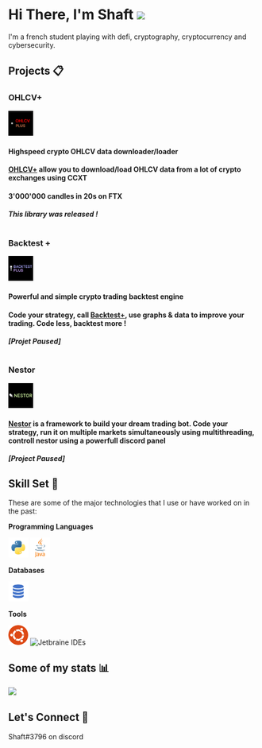 <h1>Hi There, I'm Shaft <img  src="https://avatars.githubusercontent.com/u/84402158?s=40&v=4" width="30px"></h1>

I'm a french student playing with defi, cryptography, cryptocurrency and cybersecurity.

## Projects 📋

### OHLCV+

<img heigh=auto width=10% src="https://github.com/Shaft-3796/Shaft/blob/main/OHLCV+.png">

#### Highspeed crypto OHLCV data downloader/loader

#### [OHLCV+](https://github.com/Shaft-3796/OHLCV-Plus) allow you to download/load OHLCV data from a lot of crypto exchanges using CCXT
#### 3'000'000 candles in 20s on FTX

##### This library was released !

#

### Backtest +

<img heigh=auto width=10% src="https://github.com/Shaft-3796/Shaft/blob/main/BacktestPlus.png">

#### Powerful and simple crypto trading backtest engine

#### Code your strategy, call [Backtest+](https://github.com/Shaft-3796/Backtest-Plus), use graphs & data to improve your trading. Code less, backtest more !

##### [Projet Paused]

#

### Nestor

<img heigh=auto width=10% src="https://github.com/Shaft-3796/Shaft/blob/main/Nestor.png">

#### [Nestor](https://github.com/Shaft-3796/Nestor/blob/main/README.md) is a framework to build your dream trading bot. Code your strategy, run it on multiple markets simultaneously using multithreading, controll nestor using a powerfull discord panel

##### [Project Paused]

## Skill Set :muscle:

These are some of the major technologies that I use or have worked on in the past:

**Programming Languages**

<img title="Python" alt="Python" width="40px" src="https://raw.githubusercontent.com/github/explore/master/topics/python/python.png" /> <img title="Java" alt="Java" width="40px" src="https://raw.githubusercontent.com/github/explore/master/topics/java/java.png">

**Databases**

<img title="SQL" alt="SQL" width="40px" src="https://raw.githubusercontent.com/github/explore/master/topics/sql/sql.png">

**Tools**

<img title="Ubuntu" alt="Ubuntu" width="40px" src="https://raw.githubusercontent.com/github/explore/master/topics/ubuntu/ubuntu.png"> <img title="Jetbraine IDEs" alt="Jetbraine IDEs" width="40px" src="https://www.jetbrains.com/company/brand/img/logo1.svg">
<br>

## Some of my stats :bar_chart:

<img src="https://github-readme-stats.vercel.app/api?username=shaft-3796&show_icons=true&theme=radical&include_all_commits=true">

## Let's Connect :handshake:
Shaft#3796 on discord
